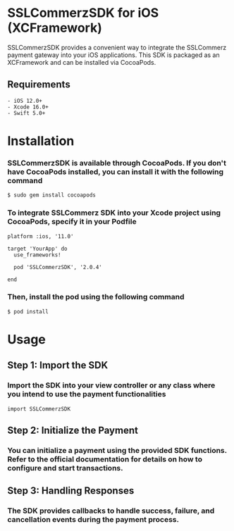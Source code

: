 # SSLCommerzSDK for iOS (XCFramework)

SSLCommerzSDK provides a convenient way to integrate the SSLCommerz payment gateway into your iOS applications. This SDK is packaged as an XCFramework and can be installed via CocoaPods.

## Requirements
```plaintext
- iOS 12.0+
- Xcode 16.0+
- Swift 5.0+
```

# Installation

### SSLCommerzSDK is available through CocoaPods. If you don't have CocoaPods installed, you can install it with the following command
```
$ sudo gem install cocoapods
```
### To integrate SSLCommerz SDK into your Xcode project using CocoaPods, specify it in your Podfile
```
platform :ios, '11.0'

target 'YourApp' do
  use_frameworks!

  pod 'SSLCommerzSDK', '2.0.4'

end
```
### Then, install the pod using the following command
```
$ pod install
```

# Usage

## Step 1: Import the SDK
### Import the SDK into your view controller or any class where you intend to use the payment functionalities
```
import SSLCommerzSDK
```

## Step 2: Initialize the Payment
### You can initialize a payment using the provided SDK functions. Refer to the official documentation for details on how to configure and start transactions.

## Step 3: Handling Responses
### The SDK provides callbacks to handle success, failure, and cancellation events during the payment process.